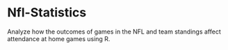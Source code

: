 # Nfl-Statistics
Analyze how the outcomes of games in the NFL and team standings affect attendance at home games using R.
